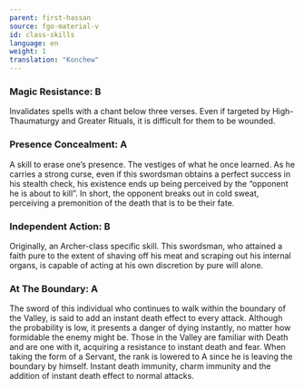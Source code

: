 ```yaml
---
parent: first-hassan
source: fgo-material-v
id: class-skills
language: en
weight: 1
translation: "Konchew"
---
```


### Magic Resistance: B

Invalidates spells with a chant below three verses.
Even if targeted by High-Thaumaturgy and Greater Rituals, it is difficult for them to be wounded.

### Presence Concealment: A

A skill to erase one’s presence. The vestiges of what he once learned.
As he carries a strong curse, even if this swordsman obtains a perfect success in his stealth check, his existence ends up being perceived by the “opponent he is about to kill”.
In short, the opponent breaks out in cold sweat, perceiving a premonition of the death that is to be their fate.

### Independent Action: B

Originally, an Archer-class specific skill.
This swordsman, who attained a faith pure to the extent of shaving off his meat and scraping out his internal organs, is capable of acting at his own discretion by pure will alone.

### At The Boundary: A

The sword of this individual who continues to walk within the boundary of the Valley, is said to add an instant death effect to every attack.
Although the probability is low, it presents a danger of dying instantly, no matter how formidable the enemy might be.
Those in the Valley are familiar with Death and are one with it, acquiring a resistance to instant death and fear.
When taking the form of a Servant, the rank is lowered to A since he is leaving the boundary by himself.
Instant death immunity, charm immunity and the addition of instant death effect to normal attacks.
